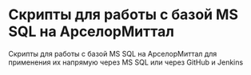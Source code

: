 # Скрипты для работы с базой MS SQL на АрселорМиттал
Скрипты для работы с базой MS SQL на АрселорМиттал для применения их напрямую через MS SQL или через GitHub и Jenkins
